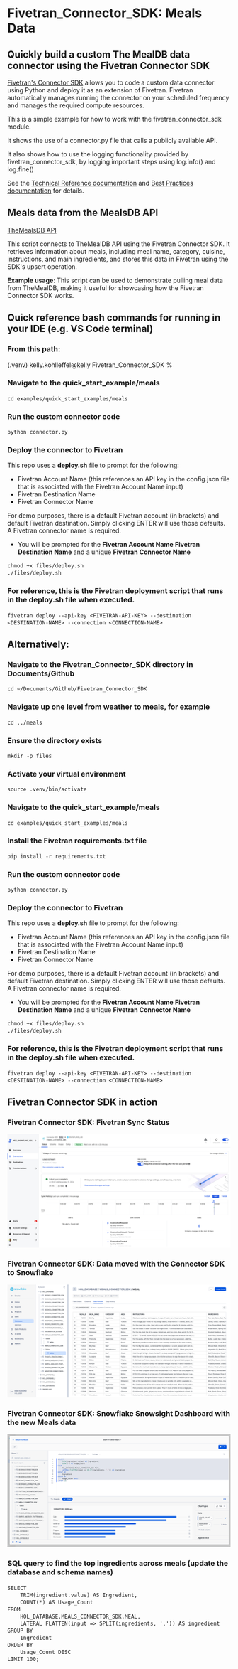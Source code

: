 # Fivetran_Connector_SDK: Meals Data
 ## Quickly build a custom The MealDB data connector using the Fivetran Connector SDK

[Fivetran's Connector SDK](https://fivetran.com/docs/connectors/connector-sdk) allows you to code a custom data connector using Python and deploy it as an extension of Fivetran. Fivetran automatically manages running the connector on your scheduled frequency and manages the required compute resources.

This is a simple example for how to work with the fivetran_connector_sdk module. 

It shows the use of a connector.py file that calls a publicly available API.

It also shows how to use the logging functionality provided by fivetran_connector_sdk, by logging important steps using log.info() and log.fine()

See the [Technical Reference documentation](https://fivetran.com/docs/connectors/connector-sdk/technical-reference#update) and [Best Practices documentation](https://fivetran.com/docs/connectors/connector-sdk/best-practices) for details.

## Meals data from the MealsDB API

[TheMealsDB API](https://www.themealdb.com/api.php)

This script connects to TheMealDB API using the Fivetran Connector SDK. It retrieves information about meals, including meal name, category, cuisine, instructions, and main ingredients, and stores this data in Fivetran using the SDK's upsert operation.

**Example usage**: This script can be used to demonstrate pulling meal data from TheMealDB, making it useful for showcasing how the Fivetran Connector SDK works.

## Quick reference bash commands for running in your IDE (e.g. VS Code terminal)

### From this path: 
(.venv) kelly.kohlleffel@kelly Fivetran_Connector_SDK %

### Navigate to the quick_start_example/meals
```
cd examples/quick_start_examples/meals
```
### Run the custom connector code
```
python connector.py
```
### Deploy the connector to Fivetran

This repo uses a **deploy.sh** file to prompt for the following:
* Fivetran Account Name (this references an API key in the config.json file that is associated with the Fivetran Account Name input)
* Fivetran Destination Name
* Fivetran Connector Name

For demo purposes, there is a default Fivetran account (in brackets) and default Fivetran destination. Simply clicking ENTER will use those defaults. A Fivetran connector name is required.

* You will be prompted for the **Fivetran Account Name** **Fivetran Destination Name** and a unique **Fivetran Connector Name**

```
chmod +x files/deploy.sh
./files/deploy.sh
```

### For reference, this is the Fivetran deployment script that runs in the deploy.sh file when executed.
```
fivetran deploy --api-key <FIVETRAN-API-KEY> --destination <DESTINATION-NAME> --connection <CONNECTION-NAME>
```
## Alternatively: 

### Navigate to the Fivetran_Connector_SDK directory in Documents/Github
```
cd ~/Documents/Github/Fivetran_Connector_SDK
```
### Navigate up one level from weather to meals, for example
```
cd ../meals
```
### Ensure the directory exists
```
mkdir -p files
```
### Activate your virtual environment
```
source .venv/bin/activate
```
### Navigate to the quick_start_example/meals
```
cd examples/quick_start_examples/meals
```
### Install the Fivetran requirements.txt file
```
pip install -r requirements.txt
```
### Run the custom connector code
```
python connector.py
```
### Deploy the connector to Fivetran

This repo uses a **deploy.sh** file to prompt for the following:
* Fivetran Account Name (this references an API key in the config.json file that is associated with the Fivetran Account Name input)
* Fivetran Destination Name
* Fivetran Connector Name

For demo purposes, there is a default Fivetran account (in brackets) and default Fivetran destination. Simply clicking ENTER will use those defaults. A Fivetran connector name is required.

* You will be prompted for the **Fivetran Account Name** **Fivetran Destination Name** and a unique **Fivetran Connector Name**

```
chmod +x files/deploy.sh
./files/deploy.sh
```

### For reference, this is the Fivetran deployment script that runs in the deploy.sh file when executed.
```
fivetran deploy --api-key <FIVETRAN-API-KEY> --destination <DESTINATION-NAME> --connection <CONNECTION-NAME>
```
## Fivetran Connector SDK in action

### Fivetran Connector SDK: Fivetran Sync Status

![Fivetran Sync Status Screenshot](./images/fivetran_syncstatus_meals_connector_sdk.png)

### Fivetran Connector SDK: Data moved with the Connector SDK to Snowflake

![Snowflake Snowsight Data Preview Screenshot](./images/snowflake_snowsight_datapreview_meals_connector_sdk.png)

### Fivetran Connector SDK: Snowflake Snowsight Dashboard with the new Meals data

![Snowflake Snowsight Dashboard Screenshot](./images/snowflake_snowsight_dashboard_meals_connector_sdk.png)

### SQL query to find the top ingredients across meals (update the database and schema names)
```
SELECT 
    TRIM(ingredient.value) AS Ingredient,
    COUNT(*) AS Usage_Count
FROM 
    HOL_DATABASE.MEALS_CONNECTOR_SDK.MEAL,
    LATERAL FLATTEN(input => SPLIT(ingredients, ',')) AS ingredient
GROUP BY 
    Ingredient
ORDER BY 
    Usage_Count DESC
LIMIT 100;
```
